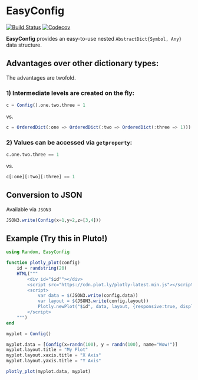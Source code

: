 # EasyConfig

[![Build Status](https://travis-ci.com/joshday/EasyConfig.jl.svg?branch=master)](https://travis-ci.com/joshday/EasyConfig.jl)
[![Codecov](https://codecov.io/gh/joshday/EasyConfig.jl/branch/master/graph/badge.svg)](https://codecov.io/gh/joshday/EasyConfig.jl)


**EasyConfig** provides an easy-to-use nested `AbstractDict{Symbol, Any}` data structure. 


## Advantages over other dictionary types:

The advantages are twofold.

### 1) Intermediate levels are created on the fly:

```julia
c = Config().one.two.three = 1
```

vs.

```julia
c = OrderedDict(:one => OrderedDict(:two => OrderedDict(:three => 1)))
```

### 2) Values can be accessed via `getproperty`:

```julia
c.one.two.three == 1
```

vs.

```julia
c[:one][:two][:three] == 1
```

## Conversion to JSON

Available via `JSON3`

```julia
JSON3.write(Config(x=1,y=2,z=[3,4]))
```

## Example (Try this in Pluto!)

```julia
using Random, EasyConfig

function plotly_plot(config)
    id = randstring(20)
    HTML("""
        <div id="$id""></div>
        <script src="https://cdn.plot.ly/plotly-latest.min.js"></script>
        <script>
            var data = $(JSON3.write(config.data))
            var layout = $(JSON3.write(config.layout))
            Plotly.newPlot("$id", data, layout, {responsive:true, displaylogo: false, displayModeBar: false})
        </script>
    """)
end

myplot = Config()

myplot.data = [Config(x=randn(100), y = randn(100), name="Wow!")]
myplot.layout.title = "My Plot"
myplot.layout.xaxis.title = "X Axis"
myplot.layout.yaxis.title = "Y Axis"

plotly_plot(myplot.data, myplot)
```